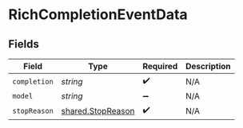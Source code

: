 # RichCompletionEventData


## Fields

| Field                                                         | Type                                                          | Required                                                      | Description                                                   |
| ------------------------------------------------------------- | ------------------------------------------------------------- | ------------------------------------------------------------- | ------------------------------------------------------------- |
| `completion`                                                  | *string*                                                      | :heavy_check_mark:                                            | N/A                                                           |
| `model`                                                       | *string*                                                      | :heavy_minus_sign:                                            | N/A                                                           |
| `stopReason`                                                  | [shared.StopReason](../../../sdk/models/shared/stopreason.md) | :heavy_check_mark:                                            | N/A                                                           |